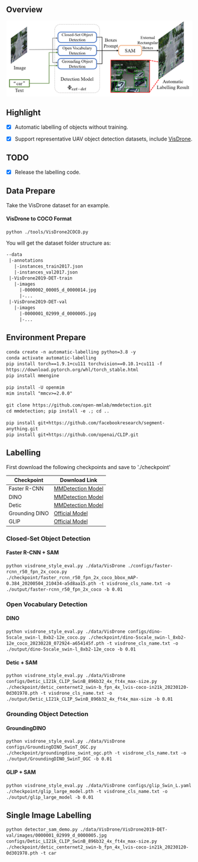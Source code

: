 ## Overview

![pipeline](assets/automatic_labelling_pipeline.png)

## Highlight

- [x] Automatic labelling of objects without training.

- [x] Support representative UAV object detection datasets, include [VisDrone](https://github.com/VisDrone/VisDrone-Dataset).

## TODO

 - [x] Release the labelling code.

## Data Prepare

Take the VisDrone dataset for an example.

#### VisDrone to COCO Format

```shell
python ./tools/VisDrone2COCO.py 
```

You will get the dataset folder structure as:


```
--data
 |-annotations
   |-instances_train2017.json
   |-instances_val2017.json
 |-VisDrone2019-DET-train
   |-images
     |-0000002_00005_d_0000014.jpg
     |-...
 |-VisDrone2019-DET-val
   |-images
     |-0000001_02999_d_0000005.jpg
     |-...
```

## Environment Prepare

```shell
conda create -n automatic-labelling python=3.8 -y
conda activate automatic-labelling
pip install torch==1.9.1+cu111 torchvision==0.10.1+cu111 -f https://download.pytorch.org/whl/torch_stable.html
pip install mmengine

pip install -U openmim
mim install "mmcv>=2.0.0"

git clone https://github.com/open-mmlab/mmdetection.git
cd mmdetection; pip install -e .; cd ..

pip install git+https://github.com/facebookresearch/segment-anything.git
pip install git+https://github.com/openai/CLIP.git
```


## Labelling

First download the following checkpoints and save to './checkpoint'

| Checkpoint | Download Link |
|-------|-------|
| Faster R-CNN | [MMDetection Model](https://download.openmmlab.com/mmdetection/v2.0/faster_rcnn/faster_rcnn_r50_fpn_2x_coco/faster_rcnn_r50_fpn_2x_coco_bbox_mAP-0.384_20200504_210434-a5d8aa15.pth) |
| DINO | [MMDetection Model](https://download.openmmlab.com/mmdetection/v3.0/dino/dino-5scale_swin-l_8xb2-12e_coco/dino-5scale_swin-l_8xb2-12e_coco_20230228_072924-a654145f.pth)
| Detic | [MMDetection Model](https://download.openmmlab.com/mmdetection/v3.0/detic/detic_centernet2_swin-b_fpn_4x_lvis-coco-in21k/detic_centernet2_swin-b_fpn_4x_lvis-coco-in21k_20230120-0d301978.pth) |
| Grounding DINO | [Official Model](https://github.com/IDEA-Research/GroundingDINO/releases/download/v0.1.0-alpha/groundingdino_swint_ogc.pth) |
| GLIP | [Official Model](https://huggingface.co/GLIPModel/GLIP/blob/main/glip_large_model.pth) |


### Closed-Set Object Detection

#### Faster R-CNN + SAM

```shell
python visdrone_style_eval.py ./data/VisDrone ./configs/faster-rcnn_r50_fpn_2x_coco.py ./checkpoint/faster_rcnn_r50_fpn_2x_coco_bbox_mAP-0.384_20200504_210434-a5d8aa15.pth -t visdrone_cls_name.txt -o ./output/faster-rcnn_r50_fpn_2x_coco -b 0.01

```

### Open Vocabulary Detection

#### DINO

```shell
python visdrone_style_eval.py ./data/VisDrone configs/dino-5scale_swin-l_8xb2-12e_coco.py ./checkpoint/dino-5scale_swin-l_8xb2-12e_coco_20230228_072924-a654145f.pth -t visdrone_cls_name.txt -o ./output/dino-5scale_swin-l_8xb2-12e_coco -b 0.01
```

#### Detic + SAM

```shell
python visdrone_style_eval.py ./data/VisDrone configs/Detic_LI21k_CLIP_SwinB_896b32_4x_ft4x_max-size.py ./checkpoint/detic_centernet2_swin-b_fpn_4x_lvis-coco-in21k_20230120-0d301978.pth -t visdrone_cls_name.txt -o ./output/Detic_LI21k_CLIP_SwinB_896b32_4x_ft4x_max-size -b 0.01

```

### Grounding Object Detection

#### GroundingDINO

```shell
python visdrone_style_eval.py ./data/VisDrone configs/GroundingDINO_SwinT_OGC.py ./checkpoint/groundingdino_swint_ogc.pth -t visdrone_cls_name.txt -o ./output/GroundingDINO_SwinT_OGC -b 0.01
```

#### GLIP + SAM

```shell
python visdrone_style_eval.py ./data/VisDrone configs/glip_Swin_L.yaml ./checkpoint/glip_large_model.pth -t visdrone_cls_name.txt -o ./output/glip_large_model -b 0.01
```

## Single Image Labelling

```shell
python detector_sam_demo.py ./data/VisDrone/VisDrone2019-DET-val/images/0000001_02999_d_0000005.jpg configs/Detic_LI21k_CLIP_SwinB_896b32_4x_ft4x_max-size.py ./checkpoint/detic_centernet2_swin-b_fpn_4x_lvis-coco-in21k_20230120-0d301978.pth -t car
```
